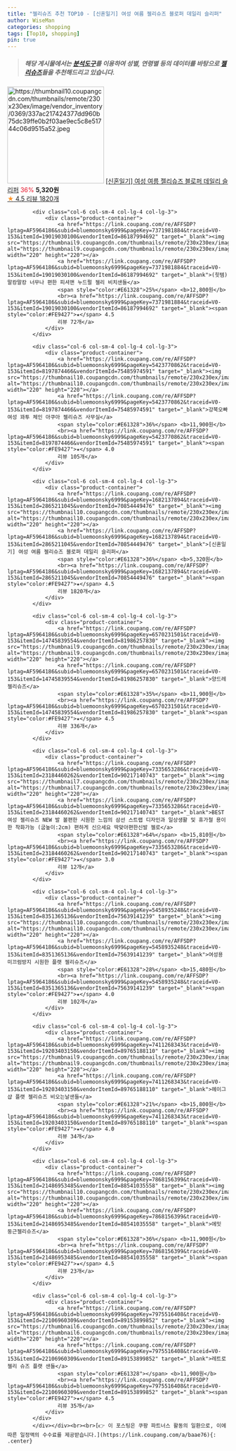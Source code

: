 ```yaml
---
title: "젤리슈즈 추천 TOP10 - [신혼일기] 여성 여름 젤리슈즈 블로퍼 데일리 슬리퍼"
author: WiseMan
categories: shopping
tags: [Top10, shopping]
pin: true
---
```


> ##### 해당 게시물에서는 [**분석도구**](https://itemscout.io/)를 이용하여 **성별**, **연령별** 등의 데이터를 바탕으로 [**젤리슈즈**](https://link.coupang.com/a/baae76)들을 추천해드리고 있습니다.
<div class="container"><div class="row">
            <div class="col-6 col-sm-4 col-lg-4 col-lg-3">
                <div class="product-container">
                    <a href="https://link.coupang.com/re/AFFSDP?lptag=AF5964186&subid=bluemoonsky6999&pageKey=1682137894&traceid=V0-153&itemId=2865211066&vendorItemId=70854449548" target="_blank"><img src="https://thumbnail10.coupangcdn.com/thumbnails/remote/230x230ex/image/vendor_inventory/0369/337ac217424377dd960b75dc39ffe0b2f03ae9ec5c8e51744c06d9515a52.jpeg" alt="https://thumbnail10.coupangcdn.com/thumbnails/remote/230x230ex/image/vendor_inventory/0369/337ac217424377dd960b75dc39ffe0b2f03ae9ec5c8e51744c06d9515a52.jpeg" width="220" height="220"></a>
                    <a href="https://link.coupang.com/re/AFFSDP?lptag=AF5964186&subid=bluemoonsky6999&pageKey=1682137894&traceid=V0-153&itemId=2865211066&vendorItemId=70854449548" target="_blank">[신혼일기] 여성 여름 젤리슈즈 블로퍼 데일리 슬리퍼</a>
                    <span style="color:#E61328">36%</span> <b>5,320원</b>
                    <br><a href="https://link.coupang.com/re/AFFSDP?lptag=AF5964186&subid=bluemoonsky6999&pageKey=1682137894&traceid=V0-153&itemId=2865211066&vendorItemId=70854449548" target="_blank"><span style="color:#FE9427">★</span> 4.5
                    리뷰 1820개</a>
                </div>
            </div>
            
            <div class="col-6 col-sm-4 col-lg-4 col-lg-3">
                <div class="product-container">
                    <a href="https://link.coupang.com/re/AFFSDP?lptag=AF5964186&subid=bluemoonsky6999&pageKey=7371981884&traceid=V0-153&itemId=19019030100&vendorItemId=86187994692" target="_blank"><img src="https://thumbnail9.coupangcdn.com/thumbnails/remote/230x230ex/image/vendor_inventory/3fc0/25967da97f56945471da83500c648fb8cfcbbd1c79771ccb8db966f91150.jpg" alt="https://thumbnail9.coupangcdn.com/thumbnails/remote/230x230ex/image/vendor_inventory/3fc0/25967da97f56945471da83500c648fb8cfcbbd1c79771ccb8db966f91150.jpg" width="220" height="220"></a>
                    <a href="https://link.coupang.com/re/AFFSDP?lptag=AF5964186&subid=bluemoonsky6999&pageKey=7371981884&traceid=V0-153&itemId=19019030100&vendorItemId=86187994692" target="_blank">(힛템) 말캉말캉 너무나 편한 피셔맨 누드펄 젤리 비치샌들</a>
                    <span style="color:#E61328">25%</span> <b>12,800원</b>
                    <br><a href="https://link.coupang.com/re/AFFSDP?lptag=AF5964186&subid=bluemoonsky6999&pageKey=7371981884&traceid=V0-153&itemId=19019030100&vendorItemId=86187994692" target="_blank"><span style="color:#FE9427">★</span> 4.5
                    리뷰 72개</a>
                </div>
            </div>
            
            <div class="col-6 col-sm-4 col-lg-4 col-lg-3">
                <div class="product-container">
                    <a href="https://link.coupang.com/re/AFFSDP?lptag=AF5964186&subid=bluemoonsky6999&pageKey=5423770862&traceid=V0-153&itemId=8197874466&vendorItemId=75485974591" target="_blank"><img src="https://thumbnail10.coupangcdn.com/thumbnails/remote/230x230ex/image/vendor_inventory/dd25/6b68e909c4bb4451b6cc615bc879ff43d598ea99630f894ed3709a1ffa38.jpg" alt="https://thumbnail10.coupangcdn.com/thumbnails/remote/230x230ex/image/vendor_inventory/dd25/6b68e909c4bb4451b6cc615bc879ff43d598ea99630f894ed3709a1ffa38.jpg" width="220" height="220"></a>
                    <a href="https://link.coupang.com/re/AFFSDP?lptag=AF5964186&subid=bluemoonsky6999&pageKey=5423770862&traceid=V0-153&itemId=8197874466&vendorItemId=75485974591" target="_blank">강북오빠 여성 꽈투 체인 아쿠아 젤리슈즈 사무실</a>
                    <span style="color:#E61328">36%</span> <b>11,900원</b>
                    <br><a href="https://link.coupang.com/re/AFFSDP?lptag=AF5964186&subid=bluemoonsky6999&pageKey=5423770862&traceid=V0-153&itemId=8197874466&vendorItemId=75485974591" target="_blank"><span style="color:#FE9427">★</span> 4.0
                    리뷰 105개</a>
                </div>
            </div>
            
            <div class="col-6 col-sm-4 col-lg-4 col-lg-3">
                <div class="product-container">
                    <a href="https://link.coupang.com/re/AFFSDP?lptag=AF5964186&subid=bluemoonsky6999&pageKey=1682137894&traceid=V0-153&itemId=2865211045&vendorItemId=70854449476" target="_blank"><img src="https://thumbnail10.coupangcdn.com/thumbnails/remote/230x230ex/image/vendor_inventory/0369/337ac217424377dd960b75dc39ffe0b2f03ae9ec5c8e51744c06d9515a52.jpeg" alt="https://thumbnail10.coupangcdn.com/thumbnails/remote/230x230ex/image/vendor_inventory/0369/337ac217424377dd960b75dc39ffe0b2f03ae9ec5c8e51744c06d9515a52.jpeg" width="220" height="220"></a>
                    <a href="https://link.coupang.com/re/AFFSDP?lptag=AF5964186&subid=bluemoonsky6999&pageKey=1682137894&traceid=V0-153&itemId=2865211045&vendorItemId=70854449476" target="_blank">[신혼일기] 여성 여름 젤리슈즈 블로퍼 데일리 슬리퍼</a>
                    <span style="color:#E61328">36%</span> <b>5,320원</b>
                    <br><a href="https://link.coupang.com/re/AFFSDP?lptag=AF5964186&subid=bluemoonsky6999&pageKey=1682137894&traceid=V0-153&itemId=2865211045&vendorItemId=70854449476" target="_blank"><span style="color:#FE9427">★</span> 4.5
                    리뷰 1820개</a>
                </div>
            </div>
            
            <div class="col-6 col-sm-4 col-lg-4 col-lg-3">
                <div class="product-container">
                    <a href="https://link.coupang.com/re/AFFSDP?lptag=AF5964186&subid=bluemoonsky6999&pageKey=6570231501&traceid=V0-153&itemId=14745839554&vendorItemId=81986257830" target="_blank"><img src="https://thumbnail9.coupangcdn.com/thumbnails/remote/230x230ex/image/vendor_inventory/7cdb/459eaf19ae1c2ed2fb7186cbec27930bf8ed6294e8ab5f9e7d7468d600a4.jpg" alt="https://thumbnail9.coupangcdn.com/thumbnails/remote/230x230ex/image/vendor_inventory/7cdb/459eaf19ae1c2ed2fb7186cbec27930bf8ed6294e8ab5f9e7d7468d600a4.jpg" width="220" height="220"></a>
                    <a href="https://link.coupang.com/re/AFFSDP?lptag=AF5964186&subid=bluemoonsky6999&pageKey=6570231501&traceid=V0-153&itemId=14745839554&vendorItemId=81986257830" target="_blank">양드레 젤리슈즈</a>
                    <span style="color:#E61328">35%</span> <b>11,900원</b>
                    <br><a href="https://link.coupang.com/re/AFFSDP?lptag=AF5964186&subid=bluemoonsky6999&pageKey=6570231501&traceid=V0-153&itemId=14745839554&vendorItemId=81986257830" target="_blank"><span style="color:#FE9427">★</span> 4.5
                    리뷰 336개</a>
                </div>
            </div>
            
            <div class="col-6 col-sm-4 col-lg-4 col-lg-3">
                <div class="product-container">
                    <a href="https://link.coupang.com/re/AFFSDP?lptag=AF5964186&subid=bluemoonsky6999&pageKey=7335653286&traceid=V0-153&itemId=23184460262&vendorItemId=90217140743" target="_blank"><img src="https://thumbnail7.coupangcdn.com/thumbnails/remote/230x230ex/image/vendor_inventory/06df/f182b0080c1268dc686862b23ec4ce38c0b590771a5a7afc227d65bbd5da.jpg" alt="https://thumbnail7.coupangcdn.com/thumbnails/remote/230x230ex/image/vendor_inventory/06df/f182b0080c1268dc686862b23ec4ce38c0b590771a5a7afc227d65bbd5da.jpg" width="220" height="220"></a>
                    <a href="https://link.coupang.com/re/AFFSDP?lptag=AF5964186&subid=bluemoonsky6999&pageKey=7335653286&traceid=V0-153&itemId=23184460262&vendorItemId=90217140743" target="_blank">BEST 여성 젤리슈즈 NEW 발 볼편한 시원한 느낌의 삼선 스트랩 디자인과 일상생활 및 휴가철 용이한 착화가능 (굽높이:2cm) 편하게 신으세요 딱맞아편한신발 젤로</a>
                    <span style="color:#E61328">64%</span> <b>15,810원</b>
                    <br><a href="https://link.coupang.com/re/AFFSDP?lptag=AF5964186&subid=bluemoonsky6999&pageKey=7335653286&traceid=V0-153&itemId=23184460262&vendorItemId=90217140743" target="_blank"><span style="color:#FE9427">★</span> 3.0
                    리뷰 12개</a>
                </div>
            </div>
            
            <div class="col-6 col-sm-4 col-lg-4 col-lg-3">
                <div class="product-container">
                    <a href="https://link.coupang.com/re/AFFSDP?lptag=AF5964186&subid=bluemoonsky6999&pageKey=5458935248&traceid=V0-153&itemId=8351365136&vendorItemId=75639141239" target="_blank"><img src="https://thumbnail10.coupangcdn.com/thumbnails/remote/230x230ex/image/rs_quotation_api/quexeebi/f650e6681bcd405584cf8b399c41a797.jpg" alt="https://thumbnail10.coupangcdn.com/thumbnails/remote/230x230ex/image/rs_quotation_api/quexeebi/f650e6681bcd405584cf8b399c41a797.jpg" width="220" height="220"></a>
                    <a href="https://link.coupang.com/re/AFFSDP?lptag=AF5964186&subid=bluemoonsky6999&pageKey=5458935248&traceid=V0-153&itemId=8351365136&vendorItemId=75639141239" target="_blank">여성용 미끄럼방지 시원한 플랫 젤리슈즈</a>
                    <span style="color:#E61328">28%</span> <b>15,480원</b>
                    <br><a href="https://link.coupang.com/re/AFFSDP?lptag=AF5964186&subid=bluemoonsky6999&pageKey=5458935248&traceid=V0-153&itemId=8351365136&vendorItemId=75639141239" target="_blank"><span style="color:#FE9427">★</span> 4.0
                    리뷰 102개</a>
                </div>
            </div>
            
            <div class="col-6 col-sm-4 col-lg-4 col-lg-3">
                <div class="product-container">
                    <a href="https://link.coupang.com/re/AFFSDP?lptag=AF5964186&subid=bluemoonsky6999&pageKey=7411268343&traceid=V0-153&itemId=19203403150&vendorItemId=89765188110" target="_blank"><img src="https://thumbnail9.coupangcdn.com/thumbnails/remote/230x230ex/image/vendor_inventory/6883/d6aae4c96d4c73bc35d6279e3cee79061c64ae7e4f8d277222091ab2df3f.jpg" alt="https://thumbnail9.coupangcdn.com/thumbnails/remote/230x230ex/image/vendor_inventory/6883/d6aae4c96d4c73bc35d6279e3cee79061c64ae7e4f8d277222091ab2df3f.jpg" width="220" height="220"></a>
                    <a href="https://link.coupang.com/re/AFFSDP?lptag=AF5964186&subid=bluemoonsky6999&pageKey=7411268343&traceid=V0-153&itemId=19203403150&vendorItemId=89765188110" target="_blank">헤이그샵 플랫 젤리슈즈 비오는날샌들</a>
                    <span style="color:#E61328">21%</span> <b>15,800원</b>
                    <br><a href="https://link.coupang.com/re/AFFSDP?lptag=AF5964186&subid=bluemoonsky6999&pageKey=7411268343&traceid=V0-153&itemId=19203403150&vendorItemId=89765188110" target="_blank"><span style="color:#FE9427">★</span> 4.0
                    리뷰 34개</a>
                </div>
            </div>
            
            <div class="col-6 col-sm-4 col-lg-4 col-lg-3">
                <div class="product-container">
                    <a href="https://link.coupang.com/re/AFFSDP?lptag=AF5964186&subid=bluemoonsky6999&pageKey=7868156399&traceid=V0-153&itemId=21486953485&vendorItemId=88541035558" target="_blank"><img src="https://thumbnail10.coupangcdn.com/thumbnails/remote/230x230ex/image/vendor_inventory/ce6a/d0c2a27a9885cdc93f123b66c02a13fbe61c369bb6726af8b233b5ce56a9.jpg" alt="https://thumbnail10.coupangcdn.com/thumbnails/remote/230x230ex/image/vendor_inventory/ce6a/d0c2a27a9885cdc93f123b66c02a13fbe61c369bb6726af8b233b5ce56a9.jpg" width="220" height="220"></a>
                    <a href="https://link.coupang.com/re/AFFSDP?lptag=AF5964186&subid=bluemoonsky6999&pageKey=7868156399&traceid=V0-153&itemId=21486953485&vendorItemId=88541035558" target="_blank">에밋 둥근젤리슈즈</a>
                    <span style="color:#E61328">36%</span> <b>11,900원</b>
                    <br><a href="https://link.coupang.com/re/AFFSDP?lptag=AF5964186&subid=bluemoonsky6999&pageKey=7868156399&traceid=V0-153&itemId=21486953485&vendorItemId=88541035558" target="_blank"><span style="color:#FE9427">★</span> 4.5
                    리뷰 23개</a>
                </div>
            </div>
            
            <div class="col-6 col-sm-4 col-lg-4 col-lg-3">
                <div class="product-container">
                    <a href="https://link.coupang.com/re/AFFSDP?lptag=AF5964186&subid=bluemoonsky6999&pageKey=7975516408&traceid=V0-153&itemId=22106960309&vendorItemId=89153899852" target="_blank"><img src="https://thumbnail6.coupangcdn.com/thumbnails/remote/230x230ex/image/vendor_inventory/2b48/a6e17c94bb4416d79f8f48ebe504604076e52fd66a75a5bfbd4284a6a7d0.jpg" alt="https://thumbnail6.coupangcdn.com/thumbnails/remote/230x230ex/image/vendor_inventory/2b48/a6e17c94bb4416d79f8f48ebe504604076e52fd66a75a5bfbd4284a6a7d0.jpg" width="220" height="220"></a>
                    <a href="https://link.coupang.com/re/AFFSDP?lptag=AF5964186&subid=bluemoonsky6999&pageKey=7975516408&traceid=V0-153&itemId=22106960309&vendorItemId=89153899852" target="_blank">레트로 젤리 슈즈 플랫 샌들</a>
                    <span style="color:#E61328"></span> <b>11,900원</b>
                    <br><a href="https://link.coupang.com/re/AFFSDP?lptag=AF5964186&subid=bluemoonsky6999&pageKey=7975516408&traceid=V0-153&itemId=22106960309&vendorItemId=89153899852" target="_blank"><span style="color:#FE9427">★</span> 4.5
                    리뷰 35개</a>
                </div>
            </div>
            </div></div><br><br>[👉 이 포스팅은 쿠팡 파트너스 활동의 일환으로, 이에 따른 일정액의 수수료를 제공받습니다.](https://link.coupang.com/a/baae76){: .center}